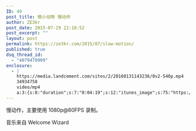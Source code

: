 ```yaml
---
ID: 49
post_title: 微小动物 慢动作
author: ZE3kr
post_date: 2015-07-29 22:10:52
post_excerpt: ""
layout: post
permalink: https://ze3kr.com/2015/07/slow-motion/
published: true
dsq_thread_id:
  - "4079470909"
enclosure:
  - |
    https://media.landcement.com/sites/2/20160131143236/8v2-540p.mp4
    34934758
    video/mp4
    a:3:{s:8:"duration";s:7:"0:04:19";s:12:"itunes_image";s:75:"https://media.landcement.com/sites/2/20160131141052/2015-07-29-1200x675.jpg";s:5:"image";s:75:"https://media.landcement.com/sites/2/20160131141052/2015-07-29-1200x675.jpg";}
---
```

慢动作，主要使用 1080p@60FPS 录制。

音乐来自 Welcome Wizard